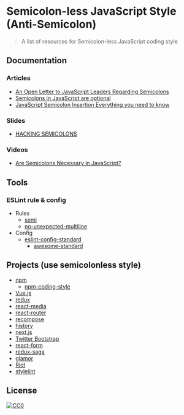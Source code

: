 # Semicolon-less JavaScript Style (Anti-Semicolon) 
> A list of resources for Semicolon-less  JavaScript coding style

## Documentation

### Articles

* [An Open Letter to JavaScript Leaders Regarding Semicolons](http://blog.izs.me/post/2353458699/an-open-letter-to-javascript-leaders-regarding)
* [Semicolons in JavaScript are optional](http://mislav.net/2010/05/semicolons/)
* [JavaScript Semicolon Insertion Everything you need to know](http://inimino.org/~inimino/blog/javascript_semicolons)

### Slides

* [HACKING SEMICOLONS](http://slides.com/evanyou/semicolons#/)

### Videos

* [Are Semicolons Necessary in JavaScript?](https://www.youtube.com/watch?v=gsfbh17Ax9I&app=desktop)

## Tools

### ESLint rule & config
* Rules
  * [semi](http://eslint.org/docs/rules/semi)
  * [no-unexpected-multiline](http://eslint.org/docs/rules/no-unexpected-multiline)
* Config
  * [eslint-config-standard](https://github.com/feross/eslint-config-standard)
    * [awesome-standard](https://github.com/feross/awesome-standard)

## Projects (use semicolonless style)

* [npm](https://github.com/npm/npm)
  * [npm-coding-style](https://docs.npmjs.com/misc/coding-style)
* [Vue.js](https://github.com/vuejs/vue)
* [redux](https://github.com/reactjs/redux)
* [react-media](https://github.com/ReactTraining/react-media)
* [react-router](https://github.com/ReactTraining/react-router)
* [recompose](https://github.com/acdlite/recompose)
* [history](https://github.com/mjackson/history)
* [next.js](https://github.com/zeit/next.js)
* [Twitter Bootstrap](https://github.com/twbs/bootstrap)
* [react-form](https://github.com/tannerlinsley/react-form)
* [redux-saga](https://github.com/yelouafi/redux-saga)
* [glamor](https://github.com/threepointone/glamor)
* [Riot](https://github.com/riot/riot)
* [stylelint](https://github.com/stylelint/stylelint)

## License
[![CC0](http://mirrors.creativecommons.org/presskit/buttons/88x31/svg/cc-zero.svg)](https://creativecommons.org/publicdomain/zero/1.0/)